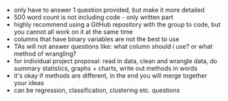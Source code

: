 - only have to answer 1 question provided, but make it more detailed
- 500 word count is not including code - only written part
- highly recommend using a GitHub repository with the group to code, but you cannot all work on it at the same time
- columns that have binary variables are not the best to use
- TAs will not answer questions like: what column should i use? or what method of wrangling?
- for individual project proposal: read in data, clean and wrangle data, do summary statistics, graphs + charts, write out methods in words
- it's okay if methods are different, in the end you will merge together your ideas
- can be regression, classification, clustering etc. questions
